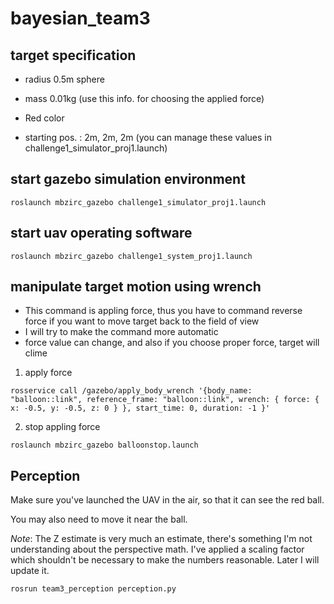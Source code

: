 # bayesian_team3


## target specification

* radius 0.5m sphere

* mass 0.01kg (use this info. for choosing the applied force)

* Red color

* starting pos. : 2m, 2m, 2m (you can manage these values in challenge1_simulator_proj1.launch)



## start gazebo simulation environment
```
roslaunch mbzirc_gazebo challenge1_simulator_proj1.launch
```

## start uav operating software
```
roslaunch mbzirc_gazebo challenge1_system_proj1.launch
```



## manipulate target motion using wrench
* This command is appling force, thus you have to command reverse force if you want to move target back to the field of view
* I will try to make the command more automatic
* force value can change, and also if you choose proper force, target will clime


1. apply force
```
rosservice call /gazebo/apply_body_wrench '{body_name: "balloon::link", reference_frame: "balloon::link", wrench: { force: { x: -0.5, y: -0.5, z: 0 } }, start_time: 0, duration: -1 }'
```

2. stop appling force
```
roslaunch mbzirc_gazebo balloonstop.launch
```



## Perception

Make sure you've launched the UAV in the air, so that it can see the red ball.


You may also need to move it near the ball.


*Note*: The Z estimate is very much an estimate, there's something I'm not understanding
about the perspective math. I've applied a scaling factor which shouldn't be necessary to make the 
numbers reasonable. Later I will update it.

```
rosrun team3_perception perception.py
```
